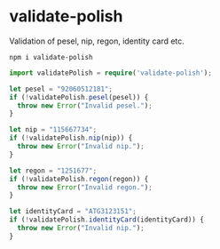 # validate-polish
Validation of pesel, nip, regon, identity card etc.

`npm i validate-polish`

`````ts
import validatePolish = require('validate-polish');

let pesel = "92060512181";
if (!validatePolish.pesel(pesel)) {
  throw new Error("Invalid pesel.");
}

let nip = "115667734";
if (!validatePolish.nip(nip)) {
  throw new Error("Invalid nip.");
}

let regon = "1251677";
if (!validatePolish.regon(regon)) {
  throw new Error("Invalid regon.");
}

let identityCard = "ATG3123151";
if (!validatePolish.identityCard(identityCard)) {
  throw new Error("Invalid nip.");
}
`````
